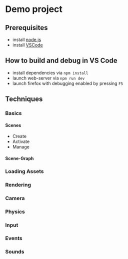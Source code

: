 # Demo project

## Prerequisites

* install [node.js](https://nodejs.org/en/download/)
* install [VSCode](https://code.visualstudio.com/Download)

## How to build and debug in VS Code

* install dependencies via `npm install`
* launch web-server via `npm run dev`
* launch firefox with debugging enabled by pressing `F5`

## Techniques

### Basics

#### Scenes

* Create
* Activate
* Manage

#### Scene-Graph

### Loading Assets

### Rendering

### Camera

### Physics

### Input

### Events

### Sounds
